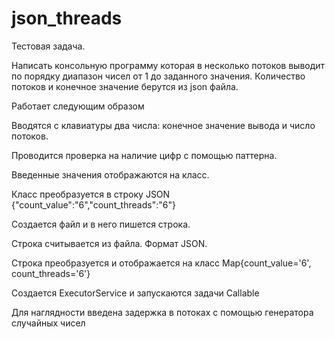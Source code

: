 # json_threads

Тестовая задача.

Написать консольную программу которая в несколько потоков выводит по порядку  диапазон чисел  от 1 до заданного значения. 
Количество потоков и конечное значение берутся из json файла.

Работает следующим образом

Вводятся с клавиатуры два числа: конечное значение вывода и число потоков. 

Проводится проверка на наличие цифр с помощью паттерна.

Введенные значения отображаются на класс.

Класс преобразуется в строку JSON {"count_value":"6","count_threads":"6"}

Создается файл и в него пишется строка.

Строка считывается из файла. Формат JSON.

Строка преобразуется и отображается на класс Map{count_value='6', count_threads='6'}

Создается ExecutorService и запускаются задачи Callable

Для наглядности введена задержка в потоках с помощью генератора случайных чисел



